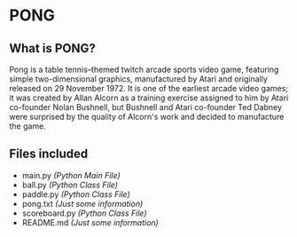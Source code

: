 # PONG
## What is PONG?

Pong is a table tennis–themed twitch arcade sports video game, featuring simple two-dimensional graphics, manufactured by Atari and originally released on 29 November 1972. It is one of the earliest arcade video games; it was created by Allan Alcorn as a training exercise assigned to him by Atari co-founder Nolan Bushnell, but Bushnell and Atari co-founder Ted Dabney were surprised by the quality of Alcorn's work and decided to manufacture the game.
## Files included

- main.py _(Python Main File)_
- ball.py _(Python Class File)_
- paddle.py _(Python Class File)_
- pong.txt _(Just some information)_
- scoreboard.py _(Python Class File)_
- README.md _(Just some information)_
